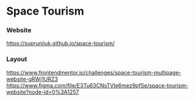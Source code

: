 # Space Tourism

### Website
https://supruniiuk.github.io/space-tourism/

### Layout 
https://www.frontendmentor.io/challenges/space-tourism-multipage-website-gRWj1URZ3
https://www.figma.com/file/E3Tu63CNsTVIe6mez9pfSe/space-tourism-website?node-id=0%3A1257
